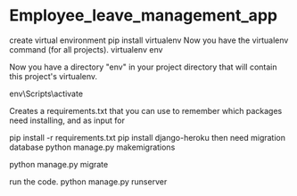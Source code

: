 # Employee_leave_management_app
create virtual environment 
pip install virtualenv 
Now you have the virtualenv command (for all projects).
virtualenv env

Now you have a directory "env" in your project directory that will contain this project's virtualenv.

env\Scripts\activate

Creates a requirements.txt that you can use to remember which packages need installing, and as input for

pip install -r requirements.txt
pip install django-heroku
then need migration database 
python manage.py makemigrations

python manage.py migrate

run the code.
python manage.py runserver
